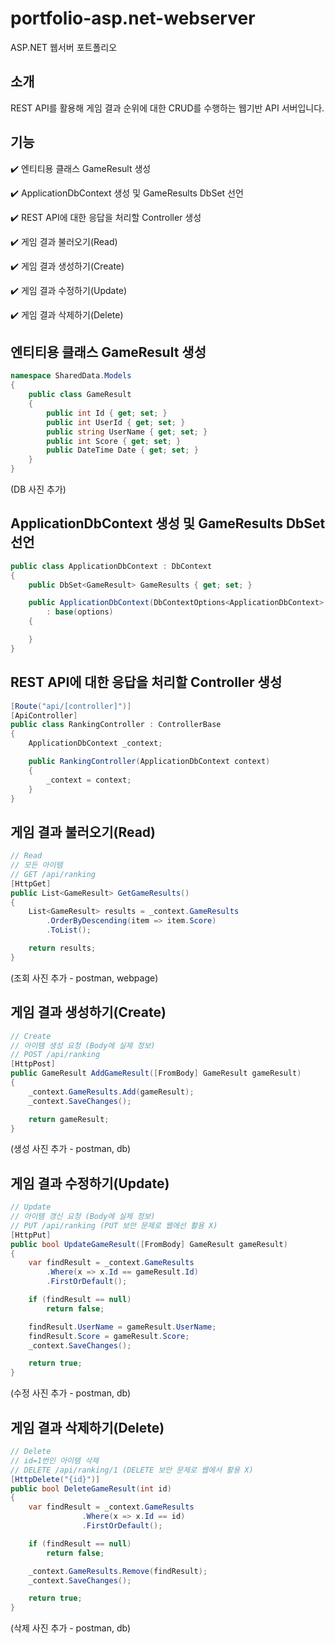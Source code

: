# portfolio-asp.net-webserver
ASP.NET 웹서버 포트폴리오

## 소개
REST API를 활용해 게임 결과 순위에 대한 CRUD를 수행하는 웹기반 API 서버입니다.

## 기능
:heavy_check_mark: 엔티티용 클래스 GameResult 생성


:heavy_check_mark: ApplicationDbContext 생성 및 GameResults DbSet 선언


:heavy_check_mark: REST API에 대한 응답을 처리할 Controller 생성


:heavy_check_mark: 게임 결과 불러오기(Read)


:heavy_check_mark: 게임 결과 생성하기(Create)


:heavy_check_mark: 게임 결과 수정하기(Update)


:heavy_check_mark: 게임 결과 삭제하기(Delete)


## 엔티티용 클래스 GameResult 생성
``` c#
namespace SharedData.Models
{
	public class GameResult
	{
		public int Id { get; set; }
		public int UserId { get; set; }
		public string UserName { get; set; }
		public int Score { get; set; }
		public DateTime Date { get; set; }
	}
}
```

(DB 사진 추가)
## ApplicationDbContext 생성 및 GameResults DbSet 선언
``` c#
public class ApplicationDbContext : DbContext
{
	public DbSet<GameResult> GameResults { get; set; }

	public ApplicationDbContext(DbContextOptions<ApplicationDbContext> options)
		: base(options)
	{

	}
}
```


## REST API에 대한 응답을 처리할 Controller 생성
``` c#
[Route("api/[controller]")]
[ApiController]
public class RankingController : ControllerBase
{
	ApplicationDbContext _context;

	public RankingController(ApplicationDbContext context)
	{
		_context = context;
	}
}
```


## 게임 결과 불러오기(Read)
``` c#
// Read
// 모든 아이템
// GET /api/ranking
[HttpGet]
public List<GameResult> GetGameResults()
{
	List<GameResult> results = _context.GameResults
		.OrderByDescending(item => item.Score)
		.ToList();

	return results;
}
```
(조회 사진 추가 - postman, webpage)


## 게임 결과 생성하기(Create)
``` c#
// Create
// 아이템 생성 요청 (Body에 실제 정보)
// POST /api/ranking
[HttpPost]
public GameResult AddGameResult([FromBody] GameResult gameResult)
{
	_context.GameResults.Add(gameResult);
	_context.SaveChanges();

	return gameResult;
}
```
(생성 사진 추가 - postman, db)


## 게임 결과 수정하기(Update)
``` c#
// Update
// 아이템 갱신 요청 (Body에 실제 정보)
// PUT /api/ranking (PUT 보안 문제로 웹에선 활용 X)
[HttpPut]
public bool UpdateGameResult([FromBody] GameResult gameResult)
{
	var findResult = _context.GameResults
		.Where(x => x.Id == gameResult.Id)
		.FirstOrDefault();

	if (findResult == null)
		return false;

	findResult.UserName = gameResult.UserName;
	findResult.Score = gameResult.Score;
	_context.SaveChanges();

	return true;
}
```
(수정 사진 추가 - postman, db)


## 게임 결과 삭제하기(Delete)
``` c#
// Delete
// id=1번인 아이템 삭제
// DELETE /api/ranking/1 (DELETE 보안 문제로 웹에서 활용 X)
[HttpDelete("{id}")]
public bool DeleteGameResult(int id)
{
	var findResult = _context.GameResults
				.Where(x => x.Id == id)
				.FirstOrDefault();

	if (findResult == null)
		return false;

	_context.GameResults.Remove(findResult);
	_context.SaveChanges();

	return true;
}
```
(삭제 사진 추가 - postman, db)
